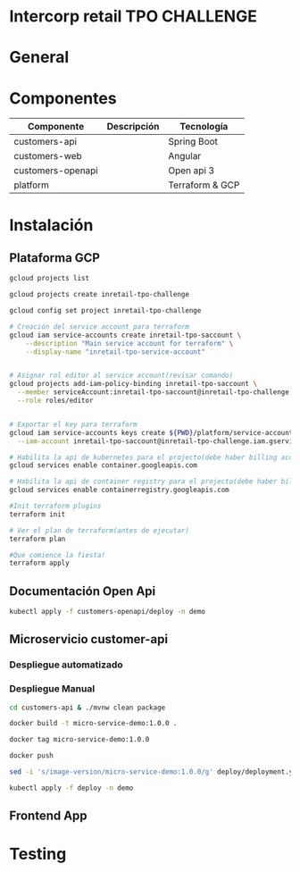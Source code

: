 # Intercorp retail TPO CHALLENGE

# General

# Componentes

Componente| Descripción|Tecnología
---|---|---
customers-api| |Spring Boot
customers-web| |Angular
customers-openapi| |Open api 3
platform| |Terraform & GCP

# Instalación

## Plataforma GCP

```sh
gcloud projects list

gcloud projects create inretail-tpo-challenge

gcloud config set project inretail-tpo-challenge

# Creación del service account para terraform
gcloud iam service-accounts create inretail-tpo-saccount \
    --description "Main service account for terraform" \
    --display-name "inretail-tpo-service-account"


# Asignar rol editor al service account(revisar comando)
gcloud projects add-iam-policy-binding inretail-tpo-saccount \
  --member serviceAccount:inretail-tpo-saccount@inretail-tpo-challenge.iam.gserviceaccount.com \
  --role roles/editor


# Exportar el key para terraform
gcloud iam service-accounts keys create ${PWD}/platform/service-account-key.json \
  --iam-account inretail-tpo-saccount@inretail-tpo-challenge.iam.gserviceaccount.com

# Habilita la api de kubernetes para el projecto(debe haber billing account asociada)
gcloud services enable container.googleapis.com

# Habilita la api de container registry para el projecto(debe haber billing account asociada)
gcloud services enable containerregistry.googleapis.com

#Init terraform plugins
terraform init

# Ver el plan de terraform(antes de ejecutar)
terraform plan

#Que comience la fiesta!
terraform apply
```
## Documentación Open Api

```sh
kubectl apply -f customers-openapi/deploy -n demo
```
## Microservicio customer-api

### Despliegue automatizado

### Despliegue Manual
```sh
cd customers-api & ./mvnw clean package

docker build -t micro-service-demo:1.0.0 .

docker tag micro-service-demo:1.0.0

docker push

sed -i 's/image-version/micro-service-demo:1.0.0/g' deploy/deployment.yml

kubectl apply -f deploy -n demo
```

## Frontend App

# Testing